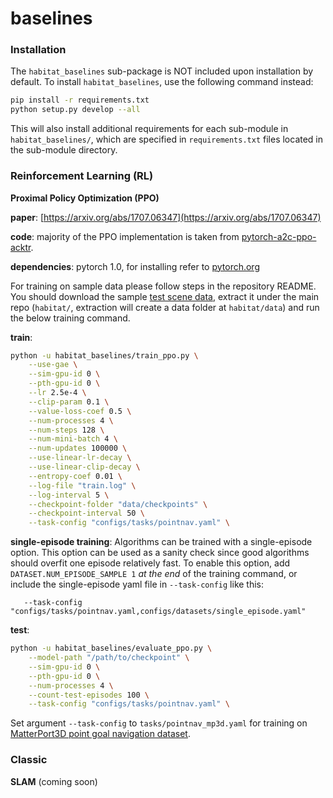 baselines
==============================
### Installation

The `habitat_baselines` sub-package is NOT included upon installation by default. To install `habitat_baselines`, use the following command instead:
```bash
pip install -r requirements.txt
python setup.py develop --all
```
This will also install additional requirements for each sub-module in `habitat_baselines/`, which are specified in `requirements.txt` files located in the sub-module directory.


### Reinforcement Learning (RL)

**Proximal Policy Optimization (PPO)**

**paper**: [https://arxiv.org/abs/1707.06347](https://arxiv.org/abs/1707.06347)

**code**: majority of the PPO implementation is taken from 
[pytorch-a2c-ppo-acktr](https://github.com/ikostrikov/pytorch-a2c-ppo-acktr).
 
**dependencies**: pytorch 1.0, for installing refer to [pytorch.org](https://pytorch.org/)

For training on sample data please follow steps in the repository README. You should download the sample [test scene data](http://dl.fbaipublicfiles.com/habitat/habitat-test-scenes.zip), extract it under the main repo (`habitat/`, extraction will create a data folder at `habitat/data`) and run the below training command.

**train**:
```bash
python -u habitat_baselines/train_ppo.py \
    --use-gae \
    --sim-gpu-id 0 \
    --pth-gpu-id 0 \
    --lr 2.5e-4 \
    --clip-param 0.1 \
    --value-loss-coef 0.5 \
    --num-processes 4 \
    --num-steps 128 \
    --num-mini-batch 4 \
    --num-updates 100000 \
    --use-linear-lr-decay \
    --use-linear-clip-decay \
    --entropy-coef 0.01 \
    --log-file "train.log" \
    --log-interval 5 \
    --checkpoint-folder "data/checkpoints" \
    --checkpoint-interval 50 \
    --task-config "configs/tasks/pointnav.yaml" \


```

**single-episode training**: 
Algorithms can be trained with a single-episode option. This option can be used as a sanity check since good algorithms should overfit one episode relatively fast. To enable this option, add `DATASET.NUM_EPISODE_SAMPLE 1` *at the end* of the training command, or include the single-episode yaml file in `--task-config` like this:
```
   --task-config "configs/tasks/pointnav.yaml,configs/datasets/single_episode.yaml"
```

**test**:
```bash
python -u habitat_baselines/evaluate_ppo.py \
    --model-path "/path/to/checkpoint" \
    --sim-gpu-id 0 \
    --pth-gpu-id 0 \
    --num-processes 4 \
    --count-test-episodes 100 \
    --task-config "configs/tasks/pointnav.yaml" \


```

Set argument `--task-config` to `tasks/pointnav_mp3d.yaml` for training on [MatterPort3D point goal navigation dataset](/README.md#task-datasets).

### Classic

**SLAM** (coming soon)
